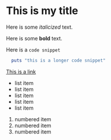 # This is my title

Here is some *italicized* text.

Here is some **bold** text.

Here is a `code snippet`

```ruby
  puts "this is a longer code snippet"
```

[This is a link](http://google.com)

* list item
* list item
* list item
* list item
* list item

1. numbered item
2. numbered item
3. numbered item
